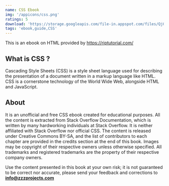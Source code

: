 ```yaml
---
name: CSS Ebook
img: '/appicons/css.png'
ratings: 5
download: 'https://storage.googleapis.com/file-in.appspot.com/files/QjGb-aoD19.zip'
tags: 'ebook,guide,CSS'
---
```


This is an ebook on HTML provided by <a href="https://riptutorial.com/" >https://riptutorial.com/</a>

## What is CSS ?

Cascading Style Sheets (CSS) is a style sheet language used for describing the presentation of a document written in a markup language like HTML. CSS is a cornerstone technology of the World Wide Web, alongside HTML and JavaScript.

## About

It is an unofficial and free CSS ebook created for educational purposes. All the content is
extracted from Stack Overflow Documentation, which is written by many hardworking individuals at
Stack Overflow. It is neither affiliated with Stack Overflow nor official CSS.
The content is released under Creative Commons BY-SA, and the list of contributors to each
chapter are provided in the credits section at the end of this book. Images may be copyright of
their respective owners unless otherwise specified. All trademarks and registered trademarks are
the property of their respective company owners.

Use the content presented in this book at your own risk; it is not guaranteed to be correct nor
accurate, please send your feedback and corrections to **info@zzzprojects.com**
